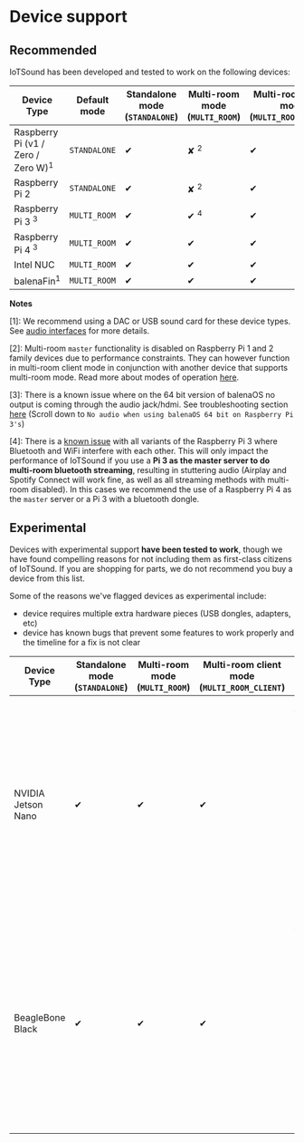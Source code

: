 # Device support

## Recommended

IoTSound has been developed and tested to work on the following devices:

| Device Type                                   | Default mode | Standalone mode (`STANDALONE`) | Multi-room mode (`MULTI_ROOM`) | Multi-room client mode (`MULTI_ROOM_CLIENT`) |
| --------------------------------------------- | ------------ | ------------------------------ | ------------------------------ | -------------------------------------------- |
| Raspberry Pi (v1 / Zero / Zero W)<sup>1</sup> | `STANDALONE` | ✔                              | ✘ <sup>2</sup>                 | ✔                                            |
| Raspberry Pi 2                                | `STANDALONE` | ✔                              | ✘ <sup>2</sup>                 | ✔                                            |
| Raspberry Pi 3 <sup>3</sup>                   | `MULTI_ROOM` | ✔                              | ✔ <sup>4</sup>                 | ✔                                            |
| Raspberry Pi 4 <sup>3</sup>                   | `MULTI_ROOM` | ✔                              | ✔                              | ✔                                            |
| Intel NUC                                     | `MULTI_ROOM` | ✔                              | ✔                              | ✔                                            |
| balenaFin<sup>1</sup>                         | `MULTI_ROOM` | ✔                              | ✔                              | ✔                                            |

**Notes**

[1]: We recommend using a DAC or USB sound card for these device types. See [audio interfaces](audio-interfaces) for more details.

[2]: Multi-room `master` functionality is disabled on Raspberry Pi 1 and 2 family devices due to performance constraints. They can however function in multi-room client mode in conjunction with another device that supports multi-room mode. Read more about modes of operation [here](https://iotsound.pages.dev/iotsound/usage#modes-of-operation).

[3]: There is a known issue where on the 64 bit version of balenaOS no output is coming through the audio jack/hdmi. See troubleshooting section [here](https://iotsound.pages.dev/iotsound/support#troubleshooting) (Scroll down to `No audio when using balenaOS 64 bit on Raspberry Pi 3's`)

[4]: There is a [known issue](https://github.com/raspberrypi/linux/issues/1444) with all variants of the Raspberry Pi 3 where Bluetooth and WiFi interfere with each other. This will only impact the performance of IoTSound if you use a **Pi 3 as the master server to do multi-room bluetooth streaming**, resulting in stuttering audio (Airplay and Spotify Connect will work fine, as well as all streaming methods with multi-room disabled). In this cases we recommend the use of a Raspberry Pi 4 as the `master` server or a Pi 3 with a bluetooth dongle.

## Experimental

Devices with experimental support **have been tested to work**, though we have found compelling reasons for not including them as first-class citizens of IoTSound. If you are shopping for parts, we do not recommend you buy a device from this list.

Some of the reasons we've flagged devices as experimental include:

- device requires multiple extra hardware pieces (USB dongles, adapters, etc)
- device has known bugs that prevent some features to work properly and the timeline for a fix is not clear

| Device Type        | Standalone mode (`STANDALONE`) | Multi-room mode (`MULTI_ROOM`) | Multi-room client mode (`MULTI_ROOM_CLIENT`) | Comments                                                                                                                                                                                                                                       |
| ------------------ | ------------------------------ | ------------------------------ | -------------------------------------------- | ---------------------------------------------------------------------------------------------------------------------------------------------------------------------------------------------------------------------------------------------- |
| NVIDIA Jetson Nano | ✔                              | ✔                              | ✔                                            | - Requires WiFi USB dongle (or ethernet cable)<br></br>- Requires Bluetooth USB dongle.<br></br>- No built-in audio support (see [this](https://github.com/balenablocks/audio/issues/35) bug). As a workaround, requires USB or DAC soundcard. |
| BeagleBone Black   | ✔                              | ✔                              | ✔                                            | - Requires WiFi USB dongle (or ethernet cable)<br></br>- Requires Bluetooth USB dongle.<br></br>- Requires USB sound card<br></br>- Requires USB hub as it has a single USB port                                                               |
